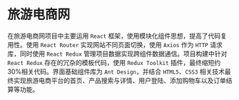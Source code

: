 # 旅游电商网

在旅游电商网项目中主要运用 `React` 框架，使用模块化组件思想，提高了代码复用性。使用 `React Router` 实现网站不同页面切换，使用 `Axios` 作为 `HTTP` 请求库，同时使用 `React Redux` 管理项目数据实现跨组件数据通信。项目构建中针对 `React Redux` 存在的冗杂的模板代码，使用 `Redux Toolkit` 插件，最终缩短约 30%相关代码。界面基础组件库为 `Ant Design`，并结合 `HTML5`、`CSS3` 相关技术最终实现旅游电商平台的首页、产品搜索与详情、用户登陆、添加购物车以及订单结算等功能。
